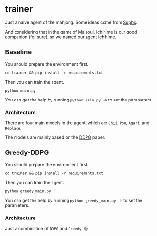 # trainer

Just a naive agent of the mahjong. Some ideas come from [Suphx](https://arxiv.org/abs/2003.13590).

And considering that in the game of Majsoul, Ichihime is our good companion (for sure), so we named our agent Ichihime.

## Baseline

You should prepare the environment first.

`cd trainer && pip install -r requirements.txt`

Then you can train the agent.

`python main.py`

You can get the help by running `python main.py -h` to set the parameters.

### Architecture

There are four main models in the agent, which are `Chii`, `Pon`, `Agari`, and `Replace`.

The models are mainly based on the [DDPG](https://arxiv.org/abs/1509.02971) paper.

## Greedy-DDPG

You should prepare the environment first.

`cd trainer && pip install -r requirements.txt`

Then you can train the agent.

`python greedy_main.py`

You can get the help by running `python greedy_main.py -h` to set the parameters.

### Architecture

Just a combination of `DDPG` and `Greedy`. :smile: